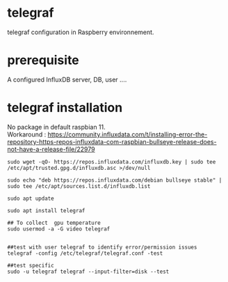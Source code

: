 # telegraf
telegraf configuration in Raspberry environnement.
  
# prerequisite 
A configured InfluxDB server, DB, user ....
  
  
# telegraf installation   
No package in default raspbian 11.  
Workaround : https://community.influxdata.com/t/installing-error-the-repository-https-repos-influxdata-com-raspbian-bullseye-release-does-not-have-a-release-file/22979  

```
sudo wget -qO- https://repos.influxdata.com/influxdb.key | sudo tee /etc/apt/trusted.gpg.d/influxdb.asc >/dev/null  
  
sudo echo "deb https://repos.influxdata.com/debian bullseye stable" | sudo tee /etc/apt/sources.list.d/influxdb.list  
  
sudo apt update  
  
sudo apt install telegraf  
  
## To collect  gpu temperature
sudo usermod -a -G video telegraf


##test with user telegraf to identify error/permission issues
telegraf -config /etc/telegraf/telegraf.conf -test

##test specific  
sudo -u telegraf telegraf --input-filter=disk --test
```

